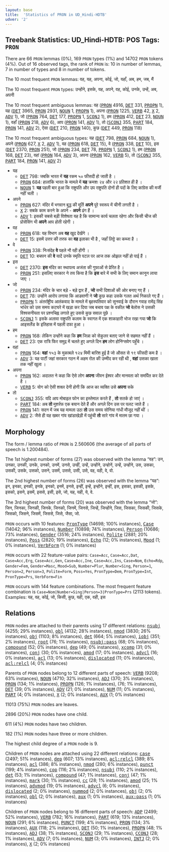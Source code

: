 ```yaml
---
layout: base
title:  'Statistics of PRON in UD_Hindi-HDTB'
udver: '2'
---
```


## Treebank Statistics: UD_Hindi-HDTB: POS Tags: `PRON`

There are 66 `PRON` lemmas (0%), 169 `PRON` types (1%) and 14702 `PRON` tokens (4%).
Out of 16 observed tags, the rank of `PRON` is: 10 in number of lemmas, 7 in number of types and 8 in number of tokens.

The 10 most frequent `PRON` lemmas: वह, यह, अपना, कोई, जो, यहाँ, अब, हम, जब, मैं

The 10 most frequent `PRON` types:  उन्होंने, इसके, यह, अपने, वह, कोई, उनके, उन्हें, अब, अपनी

The 10 most frequent ambiguous lemmas: वह (<tt><a href="hi_hdtb-pos-PRON.html">PRON</a></tt> 4916, <tt><a href="hi_hdtb-pos-DET.html">DET</a></tt> 331, <tt><a href="hi_hdtb-pos-PROPN.html">PROPN</a></tt> 1), यह (<tt><a href="hi_hdtb-pos-DET.html">DET</a></tt> 3965, <tt><a href="hi_hdtb-pos-PRON.html">PRON</a></tt> 2931, <tt><a href="hi_hdtb-pos-NOUN.html">NOUN</a></tt> 1, <tt><a href="hi_hdtb-pos-PROPN.html">PROPN</a></tt> 1), अपना (<tt><a href="hi_hdtb-pos-PRON.html">PRON</a></tt> 1225, <tt><a href="hi_hdtb-pos-VERB.html">VERB</a></tt> 42, <tt><a href="hi_hdtb-pos-X.html">X</a></tt> 2, <tt><a href="hi_hdtb-pos-ADV.html">ADV</a></tt> 1), जो (<tt><a href="hi_hdtb-pos-PRON.html">PRON</a></tt> 764, <tt><a href="hi_hdtb-pos-DET.html">DET</a></tt> 177, <tt><a href="hi_hdtb-pos-PROPN.html">PROPN</a></tt> 1, <tt><a href="hi_hdtb-pos-SCONJ.html">SCONJ</a></tt> 1), हम (<tt><a href="hi_hdtb-pos-PRON.html">PRON</a></tt> 412, <tt><a href="hi_hdtb-pos-DET.html">DET</a></tt> 23, <tt><a href="hi_hdtb-pos-NOUN.html">NOUN</a></tt> 1), वहाँ (<tt><a href="hi_hdtb-pos-PRON.html">PRON</a></tt> 218, <tt><a href="hi_hdtb-pos-ADV.html">ADV</a></tt> 6), आप (<tt><a href="hi_hdtb-pos-PRON.html">PRON</a></tt> 141, <tt><a href="hi_hdtb-pos-ADV.html">ADV</a></tt> 1), तो (<tt><a href="hi_hdtb-pos-SCONJ.html">SCONJ</a></tt> 355, <tt><a href="hi_hdtb-pos-PART.html">PART</a></tt> 184, <tt><a href="hi_hdtb-pos-PRON.html">PRON</a></tt> 141, <tt><a href="hi_hdtb-pos-ADV.html">ADV</a></tt> 2), ऐसा (<tt><a href="hi_hdtb-pos-DET.html">DET</a></tt> 210, <tt><a href="hi_hdtb-pos-PRON.html">PRON</a></tt> 140), कुछ (<tt><a href="hi_hdtb-pos-DET.html">DET</a></tt> 449, <tt><a href="hi_hdtb-pos-PRON.html">PRON</a></tt> 118)

The 10 most frequent ambiguous types:  यह (<tt><a href="hi_hdtb-pos-DET.html">DET</a></tt> 798, <tt><a href="hi_hdtb-pos-PRON.html">PRON</a></tt> 684, <tt><a href="hi_hdtb-pos-NOUN.html">NOUN</a></tt> 1), अपने (<tt><a href="hi_hdtb-pos-PRON.html">PRON</a></tt> 627, <tt><a href="hi_hdtb-pos-X.html">X</a></tt> 2, <tt><a href="hi_hdtb-pos-ADV.html">ADV</a></tt> 1), वह (<tt><a href="hi_hdtb-pos-PRON.html">PRON</a></tt> 618, <tt><a href="hi_hdtb-pos-DET.html">DET</a></tt> 15), वे (<tt><a href="hi_hdtb-pos-PRON.html">PRON</a></tt> 338, <tt><a href="hi_hdtb-pos-DET.html">DET</a></tt> 10), इस (<tt><a href="hi_hdtb-pos-DET.html">DET</a></tt> 2370, <tt><a href="hi_hdtb-pos-PRON.html">PRON</a></tt> 251), जो (<tt><a href="hi_hdtb-pos-PRON.html">PRON</a></tt> 234, <tt><a href="hi_hdtb-pos-DET.html">DET</a></tt> 78, <tt><a href="hi_hdtb-pos-PROPN.html">PROPN</a></tt> 1, <tt><a href="hi_hdtb-pos-SCONJ.html">SCONJ</a></tt> 1), हम (<tt><a href="hi_hdtb-pos-PRON.html">PRON</a></tt> 168, <tt><a href="hi_hdtb-pos-DET.html">DET</a></tt> 23), वहां (<tt><a href="hi_hdtb-pos-PRON.html">PRON</a></tt> 164, <tt><a href="hi_hdtb-pos-ADV.html">ADV</a></tt> 3), अपना (<tt><a href="hi_hdtb-pos-PRON.html">PRON</a></tt> 162, <tt><a href="hi_hdtb-pos-VERB.html">VERB</a></tt> 5), तो (<tt><a href="hi_hdtb-pos-SCONJ.html">SCONJ</a></tt> 355, <tt><a href="hi_hdtb-pos-PART.html">PART</a></tt> 184, <tt><a href="hi_hdtb-pos-PRON.html">PRON</a></tt> 141, <tt><a href="hi_hdtb-pos-ADV.html">ADV</a></tt> 2)


* यह
  * <tt><a href="hi_hdtb-pos-DET.html">DET</a></tt> 798: जबकि भारत में <b>यह</b> रकम ५० फीसदी हो जाती है ।
  * <tt><a href="hi_hdtb-pos-PRON.html">PRON</a></tt> 684: हालांकि भारत के मामले में <b>यह</b> क्रमशः २४ और २२ प्रतिशत ही है ।
  * <tt><a href="hi_hdtb-pos-NOUN.html">NOUN</a></tt> 1: <b>यह</b> पहली बार हुआ कि राष्ट्रपति और उप राष्ट्रपति दोनों ही पदों के लिए कांग्रेस की मर्जी नहीं चली ।
* अपने
  * <tt><a href="hi_hdtb-pos-PRON.html">PRON</a></tt> 627: मंदिर में भगवान बुद्ध की मूर्ति <b>अपने</b> पूरे स्‍वरूप में चीनी लगती है ।
  * <tt><a href="hi_hdtb-pos-X.html">X</a></tt> 2: सबके काम करने के अपने - <b>अपने</b> ढंग हैं ।
  * <tt><a href="hi_hdtb-pos-ADV.html">ADV</a></tt> 1: इसकी सबसे बड़ी विशेषता यह है कि सामान्य कार्य चलता रहेगा और किसी चीज की प्रोसेसिंग भी <b>अपने</b> आप होती रहेगी ।
* वह
  * <tt><a href="hi_hdtb-pos-PRON.html">PRON</a></tt> 618: यह विभाग अब <b>वह</b> खुद देखेंगे ।
  * <tt><a href="hi_hdtb-pos-DET.html">DET</a></tt> 15: इसमें उत्तर की तरफ का <b>वह</b> इलाका भी है , जहाँ लिट्टे का कब्जा है ।
* वे
  * <tt><a href="hi_hdtb-pos-PRON.html">PRON</a></tt> 338: निःसंदेह <b>वे</b> पहले नौ रही होंगी ।
  * <tt><a href="hi_hdtb-pos-DET.html">DET</a></tt> 10: बचपन की <b>वे</b> यादें उनके स्मृति पटल पर आज तक ओझल नहीं हो पाई हैं ।
* इस
  * <tt><a href="hi_hdtb-pos-DET.html">DET</a></tt> 2370: <b>इस</b> मंदिर का स्‍थापत्‍य अजंता की गुफाओं से प्रेरित है ।
  * <tt><a href="hi_hdtb-pos-PRON.html">PRON</a></tt> 251: इसलिए सरकार ने तय किया है कि <b>इस</b> बारे में सभी के लिए समान कानून लाया जाए ।
* जो
  * <tt><a href="hi_hdtb-pos-PRON.html">PRON</a></tt> 234: मंदिर के चार बड़े - बड़े द्वार हैं , <b>जो</b> सभी दिशाओं की ओर बनाए गए हैं ।
  * <tt><a href="hi_hdtb-pos-DET.html">DET</a></tt> 78: उन्होंने आरोप लगाया कि आडवाणी ने <b>जो</b> कुछ कहा उसके गलत अर्थ निकाले गए हैं ।
  * <tt><a href="hi_hdtb-pos-PROPN.html">PROPN</a></tt> 1: अंतर्राष्ट्रीय आतंकवाद के मामले में बृहस्पतिवार को सुनवाई के दौरान गवाह रामेंद्र सिंह भांधेर को उस समय कटघरे में खड़ा कर दिया जब बचाव पक्ष के वकील <b>जो</b> बेलोस ने उसकी विश्वसनीयता पर प्रश्नचिह्न लगाते हुए उससे कुछ सवाल पूछे ।
  * <tt><a href="hi_hdtb-pos-SCONJ.html">SCONJ</a></tt> 1: इसके अलावा राष्ट्रपति कलाम के स्वागत में एक शाकाहारी भोज रखा गया <b>जो</b> कि आइसलैंड के इतिहास में पहली दफा हुआ ।
* हम
  * <tt><a href="hi_hdtb-pos-PRON.html">PRON</a></tt> 168: लेकिन उन्होंने कहा कि <b>हम</b> जिन्ना को सेकुलर बताए जाने से सहमत नहीं हैं ।
  * <tt><a href="hi_hdtb-pos-DET.html">DET</a></tt> 23: एक रात्रि फिर समुद्र में चलते हुए अगले दिन <b>हम</b> लोग होनिंग्सवेग पहुँचे ।
* वहां
  * <tt><a href="hi_hdtb-pos-PRON.html">PRON</a></tt> 164: <b>वहां</b> १५३ के मुकाबले १२४ मिमी बारिश हुई है जो औसत से १९ फीसदी कम है ।
  * <tt><a href="hi_hdtb-pos-ADV.html">ADV</a></tt> 3: यह पार्टी जहां सरकार गठन में अहम रोल की उम्मीद कर रही थी , <b>वहां</b> उसका खाता तक नहीं खुला ।
* अपना
  * <tt><a href="hi_hdtb-pos-PRON.html">PRON</a></tt> 162: अदालत ने कहा कि ऐसे लोग <b>अपना</b> जीवन ईश्वर और मानवता को समर्पित कर देते है ।
  * <tt><a href="hi_hdtb-pos-VERB.html">VERB</a></tt> 5: योग को ऐसी शक्ल देनी होगी कि आज का व्यक्ति उसे <b>अपना</b> सके
* तो
  * <tt><a href="hi_hdtb-pos-SCONJ.html">SCONJ</a></tt> 355: यदि आप मोबाइल फोन का इस्तेमाल करते हैं , <b>तो</b> सतर्क हो जाएं ।
  * <tt><a href="hi_hdtb-pos-PART.html">PART</a></tt> 184: अब <b>तो</b> मुशर्रफ एक बयान देते हैं और अगले दिन उस पर पलट जाते हैं ।
  * <tt><a href="hi_hdtb-pos-PRON.html">PRON</a></tt> 141: सदन में जब यह मामला उठा <b>तो</b> उस समय सोनिया गांधी मौजूद नहीं थीं ।
  * <tt><a href="hi_hdtb-pos-ADV.html">ADV</a></tt> 2: जैसे ही यह खबर गांव खांडाखेड़ी में पहुंची <b>तो</b> सारे गांव में मातम छा गया ।

## Morphology

The form / lemma ratio of `PRON` is 2.560606 (the average of all parts of speech is 1.200484).

The 1st highest number of forms (27) was observed with the lemma “वह”: उन, उनका, उनकी, उनके, उनको, उनमें, उनसे, उन्हीं, उन्हें, उन्होंने, उन्होनें, उन्‍हें, उन्‍होंने, उस, उसका, उसकी, उसके, उसको, उसने, उसमें, उससे, उसी, उसे, वह, वही, वे, वो.

The 2nd highest number of forms (26) was observed with the lemma “यह”: इन, इनका, इनकी, इनके, इनको, इनमें, इनसे, इन्हीं, इन्हें, इन्होंने, इन्‍हीं, इस, इसका, इसकी, इसके, इसको, इसने, इसमें, इससे, इसी, इसे, जो, यह, यही, ये, वे.

The 3rd highest number of forms (20) was observed with the lemma “जो”: जिन, जिनका, जिनकी, जिनके, जिनको, जिनमें, जिनसे, जिन्हें, जिन्होंने, जिस, जिसका, जिसकी, जिसके, जिसको, जिसने, जिसमें, जिससे, जिसे, जैसा, जो.

`PRON` occurs with 10 features: <tt><a href="hi_hdtb-feat-PronType.html">PronType</a></tt> (14698; 100% instances), <tt><a href="hi_hdtb-feat-Case.html">Case</a></tt> (14042; 96% instances), <tt><a href="hi_hdtb-feat-Number.html">Number</a></tt> (10898; 74% instances), <tt><a href="hi_hdtb-feat-Person.html">Person</a></tt> (10686; 73% instances), <tt><a href="hi_hdtb-feat-Gender.html">Gender</a></tt> (3516; 24% instances), <tt><a href="hi_hdtb-feat-Polite.html">Polite</a></tt> (2881; 20% instances), <tt><a href="hi_hdtb-feat-Poss.html">Poss</a></tt> (2820; 19% instances), <tt><a href="hi_hdtb-feat-Echo.html">Echo</a></tt> (12; 0% instances), <tt><a href="hi_hdtb-feat-Mood.html">Mood</a></tt> (1; 0% instances), <tt><a href="hi_hdtb-feat-VerbForm.html">VerbForm</a></tt> (1; 0% instances)

`PRON` occurs with 22 feature-value pairs: `Case=Acc`, `Case=Acc,Dat`, `Case=Acc,Erg`, `Case=Acc,Gen`, `Case=Acc,Ine`, `Case=Acc,Ins`, `Case=Nom`, `Echo=Rdp`, `Gender=Fem`, `Gender=Masc`, `Mood=Sub`, `Number=Plur`, `Number=Sing`, `Person=1`, `Person=2`, `Person=3`, `Polite=Form`, `Poss=Yes`, `PronType=Dem`, `PronType=Int`, `PronType=Prs`, `VerbForm=Fin`

`PRON` occurs with 144 feature combinations.
The most frequent feature combination is `Case=Nom|Number=Sing|Person=3|PronType=Prs` (2113 tokens).
Examples: यह, वह, कोई, जो, किसी, कुछ, यही, एक, वही, इस


## Relations

`PRON` nodes are attached to their parents using 17 different relations: <tt><a href="hi_hdtb-dep-nsubj.html">nsubj</a></tt> (4255; 29% instances), <tt><a href="hi_hdtb-dep-obl.html">obl</a></tt> (4132; 28% instances), <tt><a href="hi_hdtb-dep-nmod.html">nmod</a></tt> (3830; 26% instances), <tt><a href="hi_hdtb-dep-obj.html">obj</a></tt> (1103; 8% instances), <tt><a href="hi_hdtb-dep-det.html">det</a></tt> (664; 5% instances), <tt><a href="hi_hdtb-dep-iobj.html">iobj</a></tt> (351; 2% instances), <tt><a href="hi_hdtb-dep-root.html">root</a></tt> (76; 1% instances), <tt><a href="hi_hdtb-dep-nsubj-pass.html">nsubj:pass</a></tt> (68; 0% instances), <tt><a href="hi_hdtb-dep-compound.html">compound</a></tt> (52; 0% instances), <tt><a href="hi_hdtb-dep-dep.html">dep</a></tt> (49; 0% instances), <tt><a href="hi_hdtb-dep-xcomp.html">xcomp</a></tt> (31; 0% instances), <tt><a href="hi_hdtb-dep-conj.html">conj</a></tt> (30; 0% instances), <tt><a href="hi_hdtb-dep-amod.html">amod</a></tt> (17; 0% instances), <tt><a href="hi_hdtb-dep-advcl.html">advcl</a></tt> (16; 0% instances), <tt><a href="hi_hdtb-dep-acl.html">acl</a></tt> (13; 0% instances), <tt><a href="hi_hdtb-dep-dislocated.html">dislocated</a></tt> (11; 0% instances), <tt><a href="hi_hdtb-dep-acl-relcl.html">acl:relcl</a></tt> (4; 0% instances)

Parents of `PRON` nodes belong to 12 different parts of speech: <tt><a href="hi_hdtb-pos-VERB.html">VERB</a></tt> (9208; 63% instances), <tt><a href="hi_hdtb-pos-NOUN.html">NOUN</a></tt> (4710; 32% instances), <tt><a href="hi_hdtb-pos-ADJ.html">ADJ</a></tt> (370; 3% instances), <tt><a href="hi_hdtb-pos-PRON.html">PRON</a></tt> (134; 1% instances), <tt><a href="hi_hdtb-pos-PROPN.html">PROPN</a></tt> (126; 1% instances),  (76; 1% instances), <tt><a href="hi_hdtb-pos-DET.html">DET</a></tt> (39; 0% instances), <tt><a href="hi_hdtb-pos-ADV.html">ADV</a></tt> (21; 0% instances), <tt><a href="hi_hdtb-pos-NUM.html">NUM</a></tt> (11; 0% instances), <tt><a href="hi_hdtb-pos-PART.html">PART</a></tt> (4; 0% instances), <tt><a href="hi_hdtb-pos-X.html">X</a></tt> (2; 0% instances), <tt><a href="hi_hdtb-pos-AUX.html">AUX</a></tt> (1; 0% instances)

11013 (75%) `PRON` nodes are leaves.

2896 (20%) `PRON` nodes have one child.

611 (4%) `PRON` nodes have two children.

182 (1%) `PRON` nodes have three or more children.

The highest child degree of a `PRON` node is 9.

Children of `PRON` nodes are attached using 22 different relations: <tt><a href="hi_hdtb-dep-case.html">case</a></tt> (2497; 51% instances), <tt><a href="hi_hdtb-dep-dep.html">dep</a></tt> (607; 13% instances), <tt><a href="hi_hdtb-dep-acl-relcl.html">acl:relcl</a></tt> (389; 8% instances), <tt><a href="hi_hdtb-dep-acl.html">acl</a></tt> (386; 8% instances), <tt><a href="hi_hdtb-dep-nmod.html">nmod</a></tt> (280; 6% instances), <tt><a href="hi_hdtb-dep-punct.html">punct</a></tt> (199; 4% instances), <tt><a href="hi_hdtb-dep-cop.html">cop</a></tt> (116; 2% instances), <tt><a href="hi_hdtb-dep-nsubj.html">nsubj</a></tt> (110; 2% instances), <tt><a href="hi_hdtb-dep-det.html">det</a></tt> (53; 1% instances), <tt><a href="hi_hdtb-dep-compound.html">compound</a></tt> (47; 1% instances), <tt><a href="hi_hdtb-dep-conj.html">conj</a></tt> (47; 1% instances), <tt><a href="hi_hdtb-dep-mark.html">mark</a></tt> (30; 1% instances), <tt><a href="hi_hdtb-dep-cc.html">cc</a></tt> (28; 1% instances), <tt><a href="hi_hdtb-dep-amod.html">amod</a></tt> (25; 1% instances), <tt><a href="hi_hdtb-dep-advmod.html">advmod</a></tt> (19; 0% instances), <tt><a href="hi_hdtb-dep-advcl.html">advcl</a></tt> (6; 0% instances), <tt><a href="hi_hdtb-dep-dislocated.html">dislocated</a></tt> (2; 0% instances), <tt><a href="hi_hdtb-dep-nummod.html">nummod</a></tt> (2; 0% instances), <tt><a href="hi_hdtb-dep-obj.html">obj</a></tt> (2; 0% instances), <tt><a href="hi_hdtb-dep-obl.html">obl</a></tt> (2; 0% instances), <tt><a href="hi_hdtb-dep-aux.html">aux</a></tt> (1; 0% instances), <tt><a href="hi_hdtb-dep-aux-pass.html">aux:pass</a></tt> (1; 0% instances)

Children of `PRON` nodes belong to 16 different parts of speech: <tt><a href="hi_hdtb-pos-ADP.html">ADP</a></tt> (2499; 52% instances), <tt><a href="hi_hdtb-pos-VERB.html">VERB</a></tt> (782; 16% instances), <tt><a href="hi_hdtb-pos-PART.html">PART</a></tt> (619; 13% instances), <tt><a href="hi_hdtb-pos-NOUN.html">NOUN</a></tt> (291; 6% instances), <tt><a href="hi_hdtb-pos-PUNCT.html">PUNCT</a></tt> (199; 4% instances), <tt><a href="hi_hdtb-pos-PRON.html">PRON</a></tt> (134; 3% instances), <tt><a href="hi_hdtb-pos-AUX.html">AUX</a></tt> (118; 2% instances), <tt><a href="hi_hdtb-pos-DET.html">DET</a></tt> (50; 1% instances), <tt><a href="hi_hdtb-pos-PROPN.html">PROPN</a></tt> (48; 1% instances), <tt><a href="hi_hdtb-pos-ADJ.html">ADJ</a></tt> (38; 1% instances), <tt><a href="hi_hdtb-pos-SCONJ.html">SCONJ</a></tt> (29; 1% instances), <tt><a href="hi_hdtb-pos-CCONJ.html">CCONJ</a></tt> (28; 1% instances), <tt><a href="hi_hdtb-pos-ADV.html">ADV</a></tt> (7; 0% instances), <tt><a href="hi_hdtb-pos-NUM.html">NUM</a></tt> (3; 0% instances), <tt><a href="hi_hdtb-pos-INTJ.html">INTJ</a></tt> (2; 0% instances), <tt><a href="hi_hdtb-pos-X.html">X</a></tt> (2; 0% instances)

